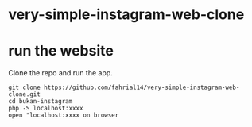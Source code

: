 # very-simple-instagram-web-clone

# run the website
Clone the repo and run the app.
```
git clone https://github.com/fahrial14/very-simple-instagram-web-clone.git
cd bukan-instagram
php -S localhost:xxxx
open "localhost:xxxx on browser
```

